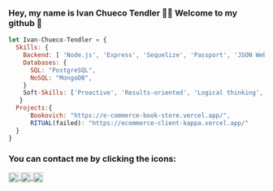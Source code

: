 ### Hey, my name is Ivan Chueco Tendler 👨‍💻 Welcome to my github 👋

```js
let Ivan-Chueco-Tendler = {
  Skills: {
    Backend: [ 'Node.js', 'Express', 'Sequelize', 'Passport', 'JSON Web Token', 'Stripe', 'Nodemailer', 'Mongoose', 'Typescript'],
    Databases: {
      SQL: "PostgreSQL",
      NoSQL: "MongoDB",
    }
    Soft-Skills: ['Proactive', 'Results-oriented', 'Logical thinking', 'Perseverance', 'Team player']
   }
  Projects:{
      Bookovich: "https://e-commerce-book-store.vercel.app/",
      RITUAL(failed): "https://ecommerce-client-kappa.vercel.app/" 
  }
}
```



<h3> You can contact me by clicking the icons:</h3>
<p>
    <a href="https://www.linkedin.com/in/ivan-chueco-tendler-dev/">
      <img align="center" src="https://cdn.jsdelivr.net/npm/simple-icons@3.0.1/icons/linkedin.svg" height="20" width="20" />
    </a>
    <a href="https://github.com/Ivan-Chueco-Tendler">
      <img align="center" src="https://cdn.jsdelivr.net/npm/simple-icons@3.0.1/icons/github.svg" height="20" width="20" />
    </a>
    <a href="mailto:ivan.chueco.t@gmail.com?subject=We are interested in your skills!">
      <img align="center" src="https://cdn.jsdelivr.net/npm/simple-icons@3.0.1/icons/gmail.svg" height="20" width="20" />
    </a>
<p/>
